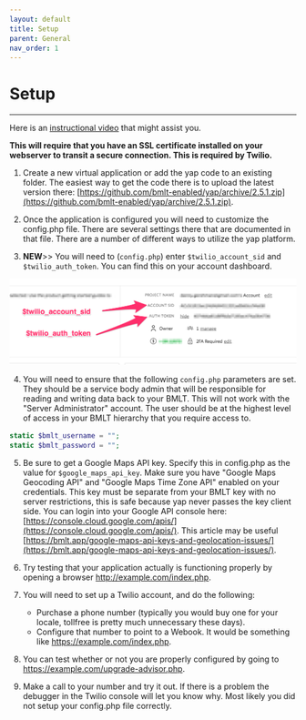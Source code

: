 ```yaml
---
layout: default
title: Setup
parent: General
nav_order: 1
---
```


# Setup

---

Here is an [instructional video](https://www.dropbox.com/s/e59dzal4rkkcl2r/twilio.mp4?dl=0) that might assist you.

**This will require that you have an SSL certificate installed on your webserver to transit a secure connection.  This is required by Twilio.**

1. Create a new virtual application or add the yap code to an existing folder.  The easiest way to get the code there is to upload the latest version there: [https://github.com/bmlt-enabled/yap/archive/2.5.1.zip](https://github.com/bmlt-enabled/yap/archive/2.5.1.zip).

2. Once the application is configured you will need to customize the config.php file.  There are several settings there that are documented in that file.  There are a number of different ways to utilize the yap platform. 

3. **NEW**>> You will need to (`config.php`) enter `$twilio_account_sid` and `$twilio_auth_token`.  You can find this on your account dashboard.  

![alt text](https://raw.githubusercontent.com/bmlt-enabled/yap/master/resources/twilio-auth-v2.png)

4.  You will need to ensure that the following `config.php` parameters are set.  They should be a service body admin that will be responsible for reading and writing data back to your BMLT.  This will not work with the "Server Administrator" account.  The user should be at the highest level of access in your BMLT hierarchy that you require access to.
   
```php
static $bmlt_username = "";
static $bmlt_password = "";
```

5. Be sure to get a Google Maps API key.  Specify this in config.php as the value for `$google_maps_api_key`.  Make sure you have "Google Maps Geocoding API" and "Google Maps Time Zone API" enabled on your credentials.  This key must be separate from your BMLT key with no server restrictions, this is safe because yap never passes the key client side.  You can login into your Google API console here: [https://console.cloud.google.com/apis/](https://console.cloud.google.com/apis/).  This article may be useful [https://bmlt.app/google-maps-api-keys-and-geolocation-issues/](https://bmlt.app/google-maps-api-keys-and-geolocation-issues/).

6. Try testing that your application actually is functioning properly by opening a browser http://example.com/index.php.  

7. You will need to set up a Twilio account, and do the following:
    * Purchase a phone number (typically you would buy one for your locale, tollfree is pretty much unnecessary these days).
    * Configure that number to point to a Webook.  It would be something like https://example.com/index.php.

8. You can test whether or not you are properly configured by going to https://example.com/upgrade-advisor.php.

9. Make a call to your number and try it out.  If there is a problem the debugger in the Twilio console will let you know why.  Most likely you did not setup your config.php file correctly.
